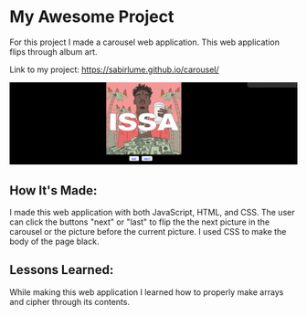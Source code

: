 # My Awesome Project
For this project I made a carousel web application. This web application flips through album art.


Link to my project: https://sabirlume.github.io/carousel/

![alt text](carol.png)

## How It's Made:

I made this web application with both JavaScript, HTML, and CSS. The user can click the buttons "next" or "last" to flip the the next picture in the carousel or the picture before the current picture. I used CSS to make the body of the page black.


## Lessons Learned:

While making this web application I learned how to properly make arrays and cipher through its contents.
